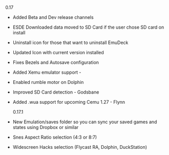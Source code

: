 0.17

- Added Beta and Dev release channels
- ESDE Downloaded data moved to SD Card if the user chose SD card on install
- Uninstall icon for those that want to uninstall EmuDeck
- Updated Icon with current version installed
- Fixes Bezels and Autosave configuration
- Added Xemu emulator support -
- Enabled rumble motor on Dolphin
- Improved SD Card detection - Godsbane
- Added .wua support for upcoming Cemu 1.27 - Flynn

  0.17.1

- New Emulation/saves folder so you can sync your saved games and states using Dropbox or similar
- Snes Aspect Ratio selection (4:3 or 8:7)
- Widescreen Hacks selection (Flycast RA, Dolphin, DuckStation)
